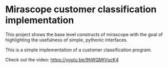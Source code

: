 # Mirascope customer classification implementation
This project shows the base level constructs of mirascope with the goal of highlighting the usefulness of simple, pythonic interfaces.

This is a simple implementation of a customer classification program.

Check out the video: https://youtu.be/9hWQMtVucK4